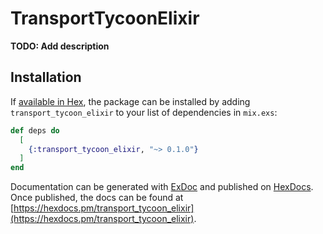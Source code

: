 # TransportTycoonElixir

**TODO: Add description**

## Installation

If [available in Hex](https://hex.pm/docs/publish), the package can be installed
by adding `transport_tycoon_elixir` to your list of dependencies in `mix.exs`:

```elixir
def deps do
  [
    {:transport_tycoon_elixir, "~> 0.1.0"}
  ]
end
```

Documentation can be generated with [ExDoc](https://github.com/elixir-lang/ex_doc)
and published on [HexDocs](https://hexdocs.pm). Once published, the docs can
be found at [https://hexdocs.pm/transport_tycoon_elixir](https://hexdocs.pm/transport_tycoon_elixir).

